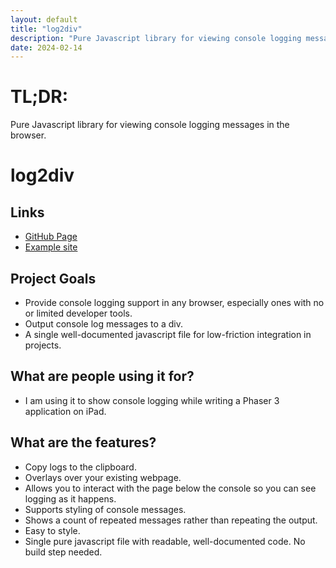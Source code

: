 ```yaml
---
layout: default
title: "log2div"
description: "Pure Javascript library for viewing console logging messages in the browser."
date: 2024-02-14
---
```


# TL;DR:
Pure Javascript library for viewing console logging messages in the browser.

# log2div

## Links
- [GitHub Page](https://github.com/jgoalby/log2div/)
- [Example site](https://www.goalby.org/log2div/)

## Project Goals
- Provide console logging support in any browser, especially ones with no or limited developer tools.
- Output console log messages to a div.
- A single well-documented javascript file for low-friction integration in projects.

## What are people using it for?
- I am using it to show console logging while writing a Phaser 3 application on iPad.

## What are the features?
- Copy logs to the clipboard.
- Overlays over your existing webpage.
- Allows you to interact with the page below the console so you can see logging as it happens.
- Supports styling of console messages.
- Shows a count of repeated messages rather than repeating the output.
- Easy to style.
- Single pure javascript file with readable, well-documented code. No build step needed.
